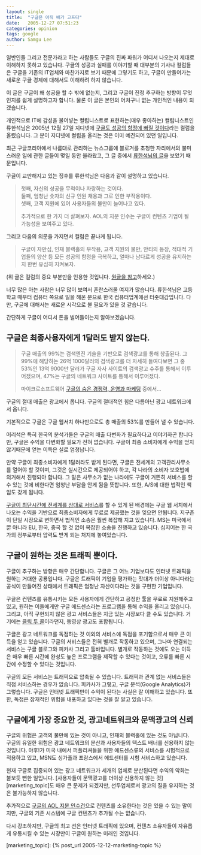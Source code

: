 ```yaml
---
layout: single
title:  "구글은 아직 배가 고프다"
date:   2005-12-27 07:51:23
categories: opinion
tags: google
author: Samgu Lee
---
```

일반인들 그리고 전문가라고 하는 사람들도 구글의 진짜 파워가 어디서 나오는지 제대로 이해하지 못하고 있습니다. 구글의 성공과 실패를 이야기할 때 대부분의 기사나 컬럼들은 구글을 기존의 IT업체와 마찬가지로 보기 때문에 그렇기도 하고, 구글이 만들어가는 새로운 구글 경제에 대해서도 이해하려 하지 않습니다.

이 글은 구글이 왜 성공을 할 수 밖에 없는지, 그리고 구글이 진정 추구하는 방향이 무엇인지를 쉽게 설명하고자 합니다. 물론 이 글은 본인의 어처구니 없는 개인적인 내용이 되겠습니다.

개인적으로 IT에 감성을 불어넣는 컬럼니스트로 표현하는(매우 좋아하는) 컬럼니스트인 류한석님은 2005년 12월 27일 지디넷에 [구글도 성공의 함정에 빠질 것이다](http://www.zdnet.co.kr/itbiz/column/anchor/hsryu/0,39030308,39142764,00.htm)라는 컬럼을 올렸습니다. 그 분이 지디넷에 컬럼을 올리는 것은 이미 예견되어 있던 일입니다.

최근 구글코리아에서 나름대로 관리하는 뉴스그룹에 블로거를 초청한 자리에서의 불미스러운 일에 관한 글들이 몇일 동안 올라왔고, 그 글 중에서 [류한석님의 글](http://groups.google.com/group/Google-Korea-Group/browse_frm/thread/1ba8611cd1939125/3454cb1eb885f0fe?lnk=st&q=%EB%A5%98%ED%95%9C%EC%84%9D&rnum=4#3454cb1eb885f0fe)을 보았기 때문입니다.

구글이 교만해지고 있는 징후를 류한석님은 다음과 같이 설명하고 있습니다.

> 첫째, 자신의 성공을 무척이나 자랑하는 것이다.  
> 둘째, 엄청난 숫자의 신규 인원 채용과 그로 인한 부작용이다.  
> 셋째, 고객 지원에 있어 사용자들의 불만이 늘어나고 있다.  
> 
> 추가적으로 한 가지 더 살펴보자. AOL의 지분 인수는 구글이 컨텐츠 기업이 될 가능성을 보여주고 있다.

그리고 다음의 의문을 가지면서 컬럼은 끝나게 됩니다.

> 구글이 자만심, 인재 블랙홀의 부작용, 고객 지원의 불만, 안티의 등장, 적대적 기업들의 양산 등 모든 성공의 함정을 극복하고, 얼마나 남다르게 성공을 유지하는지 한번 유심히 지켜보자.

(위 글은 컬럼의 중요 부분만을 인용한 것입니다. [원글을 참고](http://www.zdnet.co.kr/itbiz/column/anchor/hsryu/0,39030308,39142764,00.htm)하세요.)

너무 많은 아는 사람은 너무 많이 보여서 혼란스러울 여지가 많습니다. 류한석님은 고등학교 때부터 컴퓨터 쪽으로 일을 해온 분으로 한국 컴퓨터업계에선 터줏대감입니다. 다만, 구글에 대해서는 새로운 시각으로 볼 필요가 있을 것 같습니다.

간단하게 구글이 어디서 돈을 벌어들이는지 알아보겠습니다.

## 구글은 최종사용자에게 1달러도 받지 않는다.

> 구글 매출의 99%는 검색엔진 기술을 기반으로 검색광고를 통해 창출된다. 그 99%에 해당하는 26억 1000달러의 검색광고를 더 자세히 들여다보면 그 중 53%인 13억 9000만 달러가 구글 자사 사이트의 검색광고 수주를 통해서 이루어졌으며, 47%는 구글의 네트워크 사이트를 통해서 이루어졌다.  
> 
> 마이크로소프트웨어 [구글의 숨은 경쟁력, 운영과 마케팅](http://www.imaso.co.kr/?doc=bbs/gnuboard_pdf.php&bo_table=article&page=1&wr_id=6399&publishdate=20051001) 중에서...

구글의 절대 매출은 광고에서 옵니다. 구글의 절대적인 힘은 다름아닌 광고 네트워크에서 옵니다.

기본적으로 구글은 구글 웹서치 하나만으로도 총 매출의 53%를 만들어 낼 수 있습니다.

어리석은 특히 한국의 분석가들은 구글의 매출 다변화가 필요하다고 이야기하곤 합니다만, 구글은 수익을 다변화할 필요가 전혀 없습니다. 구글이 최종 소비자에게 수익을 얻지 않기때문에 얻는 이득은 실로 엄청납니다.

만약 구글이 최종소비자에게 1달러라도 받게 된다면, 구글은 전세계의 고객관리사무소를 열어야 할 것이며, 그것은 실시간으로 제공되어야 하고, 각 나라의 소비자 보호법에 의거해서 진행되야 합니다. 그 말은 사무소가 없는 나라에도 구글이 거뜬히 서비스를 할 수 있는 것에 비한다면 엄청난 부담을 안게 됨을 뜻합니다. 또한, A/S에 대한 법적인 책임도 갖게 됩니다.

[구글이 최단시간에 전세계를 상대로 서비스](http://en.wikipedia.org/wiki/List_of_Google_services_and_tools)를 할 수 있게 된 배경에는 구글 웹 서치에서 나오는 수익을 기반으로 최종소비자에게 무료로 제공했는 것을 잊으면 안됩니다. 지구촌이 단일 시장으로 변하면서 법적인 소송은 훨씬 복잡해 지고 있습니다. MS는 미국에서 뿐 아니라 EU, 한국, 중국 할 것 없이 복잡한 소송을 진행하고 있습니다. 심지어는 한 국가의 정부로부터 압력도 받게 되는 처지에 놓여있습니다.

## 구글이 원하는 것은 트래픽 뿐이다.

구글이 추구하는 방향은 매우 간단합니다. 구글은 그 어느 기업보다도 인터넷 트래픽을 원하는 거대한 공룡입니다. 구글은 트래픽이 기업을 평가하는 잣대가 더이상 아니다라는 공식이 만들어진 상태에서 트래픽은 엄청난 자산이다라는 것을 구현한 기업입니다.

구글은 컨텐츠를 유통시키는 모든 사용자에게 간단하고 공정한 툴을 무료로 지원해주고 있고, 원하는 이들에게만 구글 에드센스라는 프로그램을 통해 수익을 올리고 있습니다. 그리고, 아직 구현되지 않은 광고 서비스들은 지금 있는 시장보다 클 수도 있습니다. 거기에는 [클릭 투 콜](http://www.zdnet.co.kr/news/internet/search/0,39031339,39141867,00.htm)이라던지, 동영상 광고도 포함됩니다.

구글은 광고 네트워크를 독점하는 것 이외의 서비스에 독점을 포기함으로서 매우 큰 이득을 얻고 있습니다. 구글의 서비스들은 전혀 별개로 작동하고 있으며, 그나마 연결되는 서비스는 구글 블로그와 피카사 그리고 툴바입니다. 별개로 작동하는 것에도 오는 이득은 매우 빠른 시간에 완성도 높은 프로그램을 제작할 수 있다는 것이고, 오류를 빠른 시간에 수정할 수 있다는 것입니다.

구글의 모든 서비스는 트래픽으로 압축될 수 있습니다. 트래픽과 관계 없는 서비스들은 직접 서비스하는 경우가 없습니다. 피카사가 그렇고, 구글 분석(Google Analytics)가 그렇습니다. 구글은 인터넷 트래픽만이 수익이 된다는 사실은 잘 이해하고 있습니다. 또한, 독점은 잠재적인 위험을 내포하고 있다는 것을 잘 알고 있습니다.

## 구글에게 가장 중요한 것, 광고네트워크와 문맥광고의 신뢰

구글의 위험은 고객의 불만에 있는 것이 아니고, 인재의 블랙홀에 있는 것도 아닙니다. 구글의 유일한 위험은 광고 네트워크의 분산과 사용자들의 텍스트 배너를 신용하지 않는 것입니다. 야후!가 미국 내에서 퍼플리셔들을 위한 에드센스류의 서비스를 시험적으로 적용하고 있고, MSN도 싱가폴과 프랑스에서 에드센터를 시험 서비스하고 있습니다.

현재 구글로 집중되어 있는 광고 네트워크가 세개의 업체로 분산된다면 수익의 악화는 불보듯 뻔한 일입니다. [사용자들이 문맥광고를 더이상 신용하지 않는 것][marketing_topic]도 매우 큰 문제가 되겠지만, 선두업체로서 광고의 질을 유지하는 것은 불가능하지 않습니다.

추가적으로 [구글의 AOL 지분 인수건](http://www.google.com/intl/en/press/pressrel/twaol_expanded.html)으로 컨텐츠를 소유한다는 것은 있을 수 있는 말이지만, 구글의 기존 시스템에 구글 컨텐츠가 추가될 수는 없습니다.

다시 강조하지만, 구글의 최고 선은 인터넷 트래픽에 있으며, 컨텐츠 소유자들이 자유롭게 유통시킬 수 있는 시장만이 구글이 원하는 미래인 것입니다.

[marketing_topic]: {% post_url 2005-12-12-marketing-topic %}